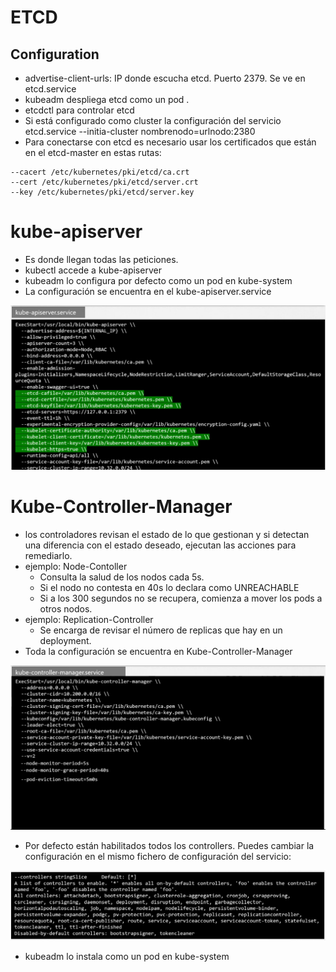 # ETCD

## Configuration
- advertise-client-urls: IP donde escucha etcd. Puerto 2379. Se ve en etcd.service
- kubeadm despliega etcd como un pod .
- etcdctl para controlar etcd
- Si está configurado como cluster la configuración del servicio etcd.service --initia-cluster nombrenodo=urlnodo:2380
- Para conectarse con etcd es necesario usar los certificados que están en el etcd-master en estas rutas:
```
--cacert /etc/kubernetes/pki/etcd/ca.crt
--cert /etc/kubernetes/pki/etcd/server.crt
--key /etc/kubernetes/pki/etcd/server.key
```




# kube-apiserver
- Es donde llegan todas las peticiones.
- kubectl accede a kube-apiserver
- kubeadm lo configura por defecto como un pod en kube-system
- La configuración se encuentra en el kube-apiserver.service

![kube-apiserver](notes-img/kube-apiserver.service.png)







# Kube-Controller-Manager
- los controladores revisan el estado de lo que gestionan y si detectan una diferencia con el estado deseado, ejecutan las acciones para remediarlo.
- ejemplo: Node-Contoller
  - Consulta la salud de los nodos cada 5s.
  - Si el nodo no contesta en 40s lo declara como UNREACHABLE
  - Si a los 300 segundos no se recupera, comienza a mover los pods a otros nodos.
- ejemplo: Replication-Controller
  - Se encarga de revisar el número de replicas que hay en un deployment.
- Toda la configuración se encuentra en Kube-Controller-Manager

![kube-controller-manager](notes-img/kube-controller-manager.png)

- Por defecto están habilitados todos los controllers. Puedes cambiar la configuración en el mismo fichero de configuración del servicio:

![controllers-configuration](notes-img/controllers-configuration.png)

- kubeadm lo instala como un pod en kube-system

